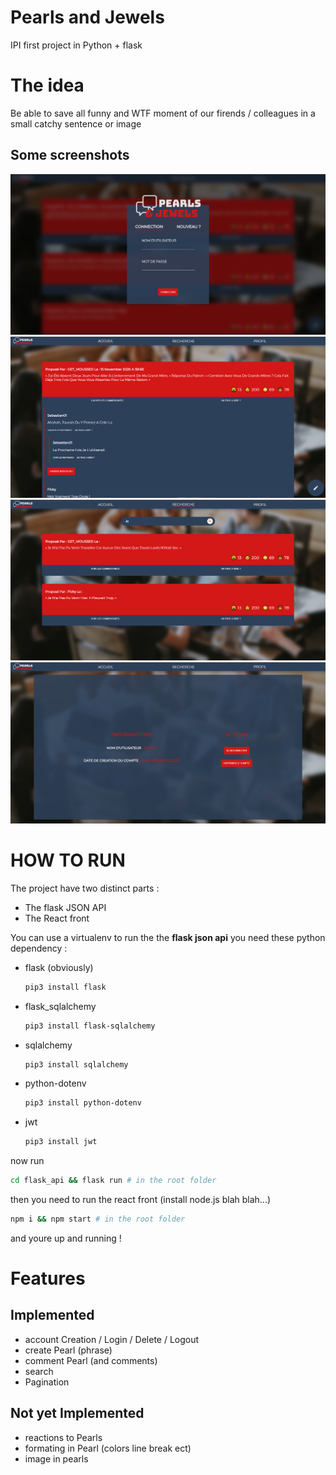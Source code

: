 # Pearls and Jewels

IPI first project in Python + flask

# The idea

Be able to save all funny and WTF moment of our firends / colleagues in a small catchy sentence or image

## Some screenshots

![login](https://github.com/Di-KaZ/Pearls_and_Jewels/blob/moussa/screen.PNG)
![home](https://github.com/Di-KaZ/Pearls_and_Jewels/blob/moussa/screen2.PNG)
![search](https://github.com/Di-KaZ/Pearls_and_Jewels/blob/moussa/screen3.PNG)
![account](https://github.com/Di-KaZ/Pearls_and_Jewels/blob/moussa/screen4.PNG)

# HOW TO RUN

The project have two distinct parts :

- The flask JSON API
- The React front

You can use a virtualenv to run the the **flask json api** you need these python dependency :

- flask (obviously)
  ```bash
  pip3 install flask
  ```
- flask_sqlalchemy
  ```bash
  pip3 install flask-sqlalchemy
  ```
- sqlalchemy
  ```bash
  pip3 install sqlalchemy
  ```
- python-dotenv

  ```bash
  pip3 install python-dotenv
  ```

- jwt
  ```bash
  pip3 install jwt
  ```

now run

```bash
cd flask_api && flask run # in the root folder
```

then you need to run the react front (install node.js blah blah...)

```bash
npm i && npm start # in the root folder
```

and youre up and running !

# Features

## Implemented

- account Creation / Login / Delete / Logout
- create Pearl (phrase)
- comment Pearl (and comments)
- search
- Pagination

## Not yet Implemented

- reactions to Pearls
- formating in Pearl (colors line break ect)
- image in pearls
